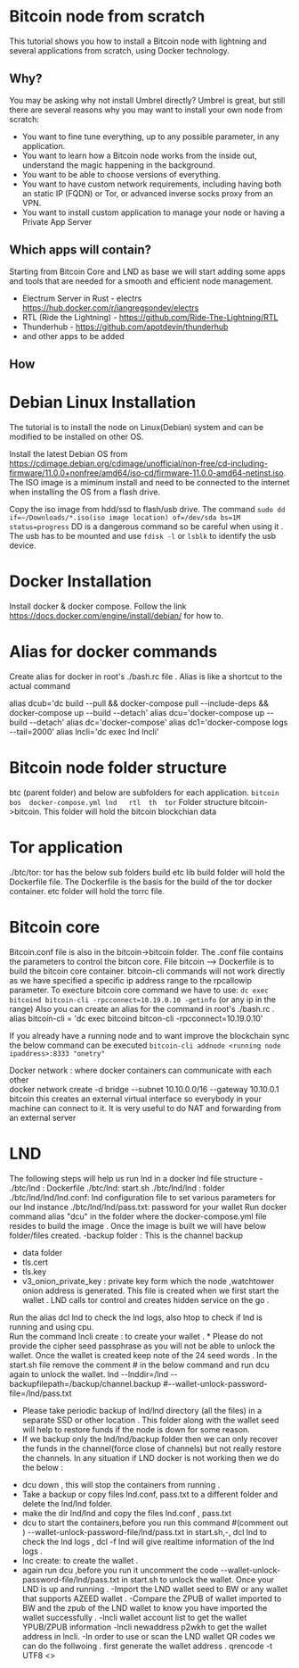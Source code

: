 # Bitcoin node from scratch

This tutorial shows you how to install a Bitcoin node with lightning and several applications from scratch, using Docker technology.

## Why?

You may be asking why not install Umbrel directly? Umbrel is great, but still there are several reasons why you may want to install your own node from scratch:

- You want to fine tune everything, up to any possible parameter, in any application.
- You want to learn how a Bitcoin node works from the inside out, understand the magic happening in the background.
- You want to be able to choose versions of everything.
- You want to have custom network requirements, including having both an static IP (FQDN) or Tor, or advanced inverse socks proxy from an VPN.
- You want to install custom application to manage your node or having a Private App Server

## Which apps will contain?

Starting from Bitcoin Core and LND as base we will start adding some apps and tools that are needed for a smooth and efficient node management.

- Electrum Server in Rust - electrs https://hub.docker.com/r/iangregsondev/electrs
- RTL (Ride the Lightning) - https://github.com/Ride-The-Lightning/RTL
- Thunderhub - https://github.com/apotdevin/thunderhub
- and other apps to be added

## How 
# Debian Linux Installation 
The tutorial is to install the node on Linux(Debian) system and can be modified to be installed on other OS.

Install the latest Debian OS from https://cdimage.debian.org/cdimage/unofficial/non-free/cd-including-firmware/11.0.0+nonfree/amd64/iso-cd/firmware-11.0.0-amd64-netinst.iso. 
The ISO image is a miminum install and need to be connected to the internet when installing the OS from a flash drive.

Copy the iso image from hdd/ssd to flash/usb drive. The command
`sudo dd if=~/Downloads/*.iso(iso image location) of=/dev/sda bs=1M status=progress`
DD is a dangerous command so be careful when using it . 
The usb has to be mounted and use `fdisk -l` or `lsblk` to identify the usb device.

# Docker Installation
Install docker & docker compose. Follow the link https://docs.docker.com/engine/install/debian/ for how to.

# Alias for docker commands 
Create alias for docker in root's ./bash.rc file . Alias is like a shortcut to the actual command

alias dcub='dc build --pull && docker-compose pull --include-deps
            && docker-compose up --build  --detach'
alias dcu='docker-compose up --build --detach'
alias dc='docker-compose'
alias dc1='docker-compose logs --tail=2000'
alias lncli='dc exec lnd lncli'

# Bitcoin node folder structure 
btc (parent folder) and below are subfolders for each application.
`bitcoin  bos  docker-compose.yml lnd	rtl  th  tor`
Folder structure bitcoin->bitcoin. This folder will hold the bitcoin blockchian data 

# Tor application  
./btc/tor: tor has the below sub folders
build  etc  lib
build folder will hold the Dockerfile file. The Dockerfile is the basis for the build of the tor docker container.
etc folder will hold the torrc file.

# Bitcoin core 
Bitcoin.conf file is also in the bitcoin->bitcoin folder. The .conf file contains the parameters to control the bitcon core.
File bitcoin --> Dockerfile is to build the bitcoin core container.
bitcoin-cli commands will not work directly as we have specified a specific ip address range to the rpcallowip parameter.
To execture bitcoin core command we have to use:
`dc exec bitcoind bitcoin-cli -rpcconnect=10.19.0.10 -getinfo` (or any ip in the range)
Also you can create an alias for the command in root's ./bash.rc . alias bitcoin-cli = 'dc exec bitcoind bitcon-cli -rpcconnect=10.19.0.10'

If you already have a running node and to want improve the blockchain sync the below command can be executed 
`bitcoin-cli addnode <running node ipaddress>:8333 "onetry"`

Docker network : where docker containers can communicate with each other  
docker network create -d bridge --subnet 10.10.0.0/16 --gateway 10.10.0.1 bitcoin
this creates an external virtual interface so everybody in your machine can connect to it. It is very useful to do NAT and forwarding from an external server

# LND
The following steps will help us run lnd in a docker 
lnd file structure -
./btc/lnd : Dockerfile 
./btc/lnd: start.sh
./btc/lnd/lnd  : folder
./btc/lnd/lnd/lnd.conf: lnd configuration file to set various parameters for our lnd instance
./btc/lnd/lnd/pass.txt: password for your wallet 
Run docker command alias "dcu" in the folder where the docker-compose.yml file resides to build the image .
Once the image is built we will have below folder/files created. 
 -backup folder : This is the channel backup 
 - data folder 
 - tls.cert
 - tls.key
 - v3_onion_private_key : private key form which the node ,watchtower onion address is generated. This file is created when we first start the wallet . LND calls tor control and creates hidden service on the go .

Run the alias dcl lnd to check the lnd logs, also htop to check if lnd is running and using cpu.   
Run the command lncli create : to create your wallet  . * Please do not provide the cipher seed passphrase as you will not be able to unlock the wallet.
Once the wallet is created keep note of the 24 seed words .
In the start.sh file remove the comment # in the below command and run dcu again to unlock  the wallet. 
lnd --lnddir=/lnd --backupfilepath=/backup/channel.backup  #--wallet-unlock-password-file=/lnd/pass.txt
* Please take periodic backup of lnd/lnd directory (all the files) in a separate SSD or other location . This folder along with the wallet seed will help to restore funds if the node is down for some reason.
* If we backup only the lnd/lnd/backup folder then we can only recover the funds in the channel(force close of channels) but not really restore the channels.
In any situation if LND docker is not working  then we do the below :
- dcu down , this will stop the containers from running .
- Take a backup or copy files lnd.conf, pass.txt to a different folder and delete the lnd/lnd folder.
- make the dir lnd/lnd  and copy the files lnd.conf , pass.txt 
- dcu to start the containers,before you run this command #(comment out ) --wallet-unlock-password-file/lnd/pass.txt in start.sh,-, dcl lnd to check the lnd logs ,  dcl -f lnd will give realtime information of the lnd logs .
- lnc create:  to create the wallet .  
- again run dcu ,before you run it uncomment the code  --wallet-unlock-password-file/lnd/pass.txt in start.sh  to unlock the wallet.
Once your LND is up and running .
-Import the LND wallet seed to BW or any wallet that supports AZEED wallet .
-Compare the ZPUB of wallet imported to BW and the zpub of the LND wallet to know you have imported the wallet successfully . 
-lncli wallet account list to get the wallet YPUB/ZPUB information
-lncli newaddress p2wkh to get the wallet address in lncli.
-In order to use or scan the LND wallet QR codes we can do the follwoing
   . first generate the wallet address
   . qrencode -t UTF8 <<btc address >>


 







